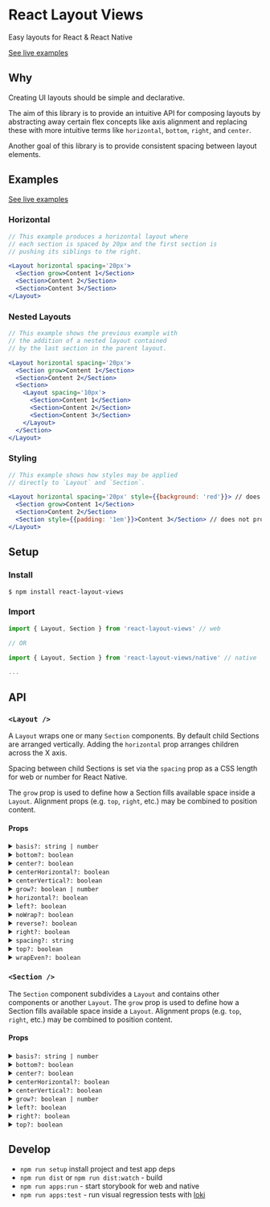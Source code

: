 # React Layout Views

Easy layouts for React & React Native

[See live examples](https://codesandbox.io/s/0yy71348nn)

## Why

Creating UI layouts should be simple and declarative.

The aim of this library is to provide an intuitive API for composing layouts by abstracting away certain flex concepts like axis alignment and replacing these with more intuitive terms like `horizontal`, `bottom`, `right`, and `center`.

Another goal of this library is to provide consistent spacing between layout elements.

## Examples

[See live examples](https://codesandbox.io/s/0yy71348nn)

### Horizontal

```jsx
// This example produces a horizontal layout where 
// each section is spaced by 20px and the first section is 
// pushing its siblings to the right.

<Layout horizontal spacing='20px'>
  <Section grow>Content 1</Section>
  <Section>Content 2</Section>
  <Section>Content 3</Section>
</Layout>
```

### Nested Layouts

```jsx
// This example shows the previous example with
// the addition of a nested layout contained
// by the last section in the parent layout.

<Layout horizontal spacing='20px'>
  <Section grow>Content 1</Section>
  <Section>Content 2</Section>
  <Section>
    <Layout spacing='10px'>
      <Section>Content 1</Section>
      <Section>Content 2</Section>
      <Section>Content 3</Section>
    </Layout>
  </Section>
</Layout>
```

### Styling

```jsx
// This example shows how styles may be applied
// directly to `Layout` and `Section`.

<Layout horizontal spacing='20px' style={{background: 'red'}}> // does not produce inline styles
  <Section grow>Content 1</Section>
  <Section>Content 2</Section>
  <Section style={{padding: '1em'}}>Content 3</Section> // does not produce inline styles
</Layout>
```

## Setup

### Install
```shell
$ npm install react-layout-views
```

### Import
```jsx
import { Layout, Section } from 'react-layout-views' // web

// OR

import { Layout, Section } from 'react-layout-views/native' // native

...
```

## API

### `<Layout />`

A `Layout` wraps one or many `Section` components. By default child Sections are arranged vertically. Adding the `horizontal` prop arranges children across the X axis.

Spacing between child Sections is set via the `spacing` prop as a CSS length for web or number for React Native. 

The `grow` prop is used to define how a Section fills available space inside a `Layout`. Alignment props (e.g. `top`, `right`, etc.) may be combined to position content.

#### Props

<details>
<summary>
  <code>basis?: string | number</code>
</summary>

  - ideal width (flex-basis) of child Sections

  > By default, Layout will wrap Sections according to this value. On web, this can be any CSS length. Native accepts a number or percentage string.
</details>
<details>
<summary>
  <code>bottom?: boolean</code>
</summary>

  - align child Sections to bottom of available Layout area 
  - combine with `center`, `centerHorizontal`, `left`, `right`
</details>
<details>
<summary>
  <code>center?: boolean</code>
</summary>

  - align child Sections to center X and Y of available Layout area
  - combine with `top`, `right`, `bottom`, `left`
</details>
<details>
<summary>
  <code>centerHorizontal?: boolean</code>
</summary>

  - align child Sections on the X axis
  - combine with `top`, `bottom`
</details>
<details>
<summary>
  <code>centerVertical?: boolean</code>
</summary>

  - align child Sections on the Y axis
  - combine with `left`, `right`
</details>
<details>
<summary>
  <code>grow?: boolean | number</code>
</summary>

  fill available space of parent Section or other flex element
</details>
<details>
<summary>
  <code>horizontal?: boolean</code>
</summary>

  align child Sections horizontally
</details>
<details>
<summary>
  <code>left?: boolean</code>
</summary>

  - align child Sections to the left
  - combine with `top`, `bottom`, `center`, `centerVertical`
</details>
<details>
<summary>
  <code>noWrap?: boolean</code>
</summary>

  prevent default wrapping of `horizontal` Layout
</details>
<details>
<summary>
  <code>reverse?: boolean</code>
</summary>

  reverse order of child Sections
</details>
<details>
<summary>
  <code>right?: boolean</code>
</summary>

  - align child Sections to the right
  - combine with `top`, `bottom`, `center`, `centerVertical`
</details>
<details>
<summary>
  <code>spacing?: string</code>
</summary>

  - align child Sections to the right
  - combine with `top`, `bottom`, `center`, `centerVertical`
</details>
<details>
<summary>
  <code>top?: boolean</code>
</summary>

  - align child Sections to the top
  - combine with `left`, `right`, `center`, `centerHorizontal`
</details>

<details>
<summary>
  <code>wrapEven?: boolean</code>
</summary>

  - `horizontal` Layout's wrapped orphan Sections maintain their basis-defined widths and remain aligned with preceding row columns
  - useful for "card" layouts. 
</details>

### `<Section />`

The `Section` component subdivides a `Layout` and contains other components or another `Layout`. The `grow` prop is used to define how a Section fills available space inside a `Layout`. Alignment props (e.g. `top`, `right`, etc.) may be combined to position content.

#### Props

<details>
<summary>
  <code>basis?: string | number</code>
</summary>

  ideal width (flex-basis)
</details>
<details>
<summary>
  <code>bottom?: boolean</code>
</summary>

  - align content to bottom of available Section area 
  - combine with `center`, `centerHorizontal`, `left`, `right`
</details>
<details>
<summary>
  <code>center?: boolean</code>
</summary>

  - align content to center X and Y axis of available Section area
  - combine with `top`, `right`, `bottom`, `left`
</details>
<details>
<summary>
  <code>centerHorizontal?: boolean</code>
</summary>

  - align content on the X axis of available Section area
  - combine with `top`, `bottom`
</details>
<details>
<summary>
  <code>centerVertical?: boolean</code>
</summary>

  - align content on the Y axis of available Section area
  - combine with `left`, `right`
</details>
<details>
<summary>
  <code>grow?: boolean | number</code>
</summary>

  - fill available space in parent Layout
  - boolean sets value to 1
  - may be specified as a number (e.g. 0.5, 2, 50)
</details>
<details>
<summary>
  <code>left?: boolean</code>
</summary>

  - align content to the left of available Section area
  - combine with `top`, `bottom`, `center`, `centerVertical`
</details>
<details>
<summary>
  <code>right?: boolean</code>
</summary>

  - align content to the right of available Section area
  - combine with `top`, `bottom`, `center`, `centerVertical`
</details>
<details>
<summary>
  <code>top?: boolean</code>
</summary>

  - align content to the top of available Section area
  - combine with `left`, `right`, `center`, `centerHorizontal`
</details>

## Develop

- `npm run setup` install project and test app deps
- `npm run dist` or `npm run dist:watch` - build
- `npm run apps:run` - start storybook for web and native
- `npm run apps:test` - run visual regression tests with [loki](https://github.com/oblador/loki)
